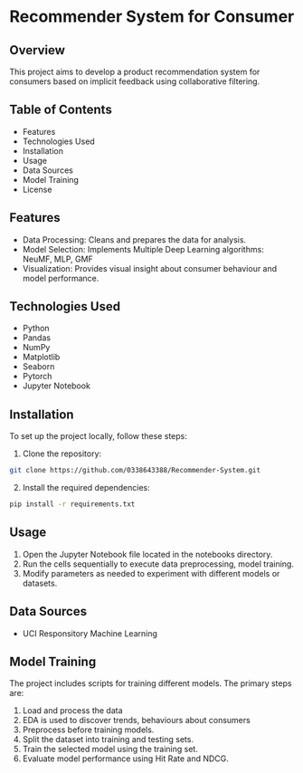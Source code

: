 # Recommender System for Consumer

## Overview
This project aims to develop a product recommendation system for consumers based on implicit feedback using collaborative filtering.

## Table of Contents
- Features
- Technologies Used
- Installation
- Usage
- Data Sources
- Model Training
- License

## Features
- Data Processing: Cleans and prepares the data for analysis.
- Model Selection: Implements Multiple Deep Learning algorithms: NeuMF, MLP, GMF
- Visualization: Provides visual insight about consumer behaviour and model performance.

## Technologies Used
- Python
- Pandas
- NumPy
- Matplotlib
- Seaborn
- Pytorch
- Jupyter Notebook

## Installation
To set up the project locally, follow these steps:
 1. Clone the repository:
```bash
git clone https://github.com/0338643388/Recommender-System.git
```
 2. Install the required dependencies:
```bash
pip install -r requirements.txt
```

## Usage
1. Open the Jupyter Notebook file located in the notebooks directory.
2. Run the cells sequentially to execute data preprocessing, model training.
3. Modify parameters as needed to experiment with different models or datasets.

## Data Sources
- UCI Responsitory Machine Learning

## Model Training
The project includes scripts for training different models. The primary steps are:
  1. Load and process the data
  2. EDA is used to discover trends, behaviours about consumers
  3. Preprocess before training models.
  4. Split the dataset into training and testing sets.
  5. Train the selected model using the training set.
  6. Evaluate model performance using Hit Rate and NDCG.
